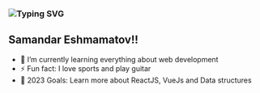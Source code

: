 <h3>
          <img
            src="https://readme-typing-svg.demolab.com?font=Fira+Code&size=22&duration=4000&pause=1000&color=E4F71E&background=FFFFFF00&width=435&lines=I+am+a+Frontend+Developer;I+am+a+future+backend+Developer;I+am+a+creative+person"
            alt="Typing SVG"
          />
      </h3>
      <div className="desc-line" />
      <h2 className="desc-title">
        Samandar Eshmamatov!!
      </h2>
      <ul className="desc-list">
        <li>🌱 I’m currently learning everything about web development</li>
        <li>⚡ Fun fact: I love sports and play guitar</li>
        <li>
          🥅 2023 Goals: Learn more about ReactJS, VueJs and Data structures
        </li>
      </ul>
